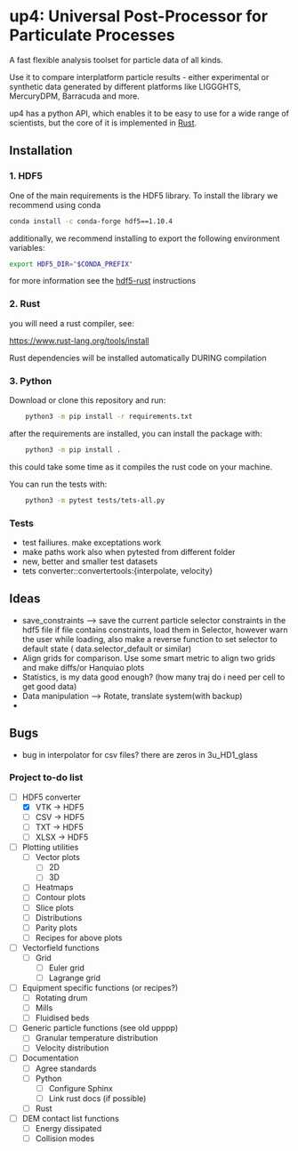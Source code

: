 # up4: Universal Post-Processor for Particulate Processes

A fast flexible analysis toolset for particle data of all kinds.

Use it to compare interplatform particle results - either experimental
or synthetic data generated by different platforms like LIGGGHTS, MercuryDPM,
Barracuda and more.

up4 has a python API, which enables it to be easy to use for a wide range of
scientists, but the core of it is implemented in [Rust](https://www.rust-lang.org/).

## Installation

### __1. HDF5__

One of the main requirements is the HDF5 library. To install the library we recommend using conda

```bash
conda install -c conda-forge hdf5==1.10.4
```

additionally, we recommend installing to export the following environment variables:

```bash
export HDF5_DIR="$CONDA_PREFIX"
```

for more information see  the [hdf5-rust](https://github.com/aldanor/hdf5-rust) instructions

### __2. Rust__

you will need a rust compiler, see:

<https://www.rust-lang.org/tools/install>

Rust dependencies will be installed automatically DURING compilation

### __3. Python__

Download or clone this repository and run:

```bash
    python3 -m pip install -r requirements.txt
```

after the requirements are installed, you can install the package with:

```bash
    python3 -m pip install .
```

this could take some time as it compiles the rust code on your machine.

You can run the tests with:

```bash
    python3 -m pytest tests/tets-all.py
```

### Tests

- test failiures. make exceptations work
- make paths work also when pytested from different folder
- new, better and smaller test datasets
- tets converter::convertertools:{interpolate, velocity}

## Ideas

- save_constraints --> save the current particle selector constraints in the hdf5 file if file contains constraints, load them in Selector, however warn the user while loading, also make a reverse function to set selector to default state ( data.selector_default or similar)
- Align grids for comparison. Use some smart metric to align two grids and make diffs/or Hanquiao plots
- Statistics, is my data good enough? (how many traj do i need per cell to get good data)
- Data manipulation --> Rotate, translate system(with backup)
-

## Bugs

- bug in interpolator for csv files? there are zeros in 3u_HD1_glass

### Project to-do list

- [ ] HDF5 converter
  - [x] VTK -> HDF5
  - [ ] CSV -> HDF5
  - [ ] TXT -> HDF5
  - [ ] XLSX -> HDF5
- [ ] Plotting utilities
  - [ ] Vector plots
    - [ ] 2D
    - [ ] 3D
  - [ ] Heatmaps
  - [ ] Contour plots
  - [ ] Slice plots
  - [ ] Distributions
  - [ ] Parity plots
  - [ ] Recipes for above plots
- [ ] Vectorfield functions
  - [ ] Grid
    - [ ] Euler grid
    - [ ] Lagrange grid
- [ ] Equipment specific functions (or recipes?)
  - [ ] Rotating drum
  - [ ] Mills
  - [ ] Fluidised beds
- [ ] Generic particle functions (see old upppp)
  - [ ] Granular temperature distribution
  - [ ] Velocity distribution
- [ ] Documentation
  - [ ] Agree standards
  - [ ] Python
    - [ ] Configure Sphinx
    - [ ] Link rust docs (if possible)
  - [ ] Rust
- [ ] DEM contact list functions
  - [ ] Energy dissipated
  - [ ] Collision modes
